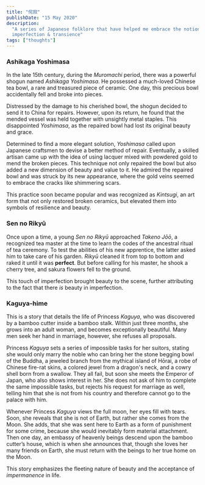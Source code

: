 ```yaml
---
title: "侘寂"
publishDate: "15 May 2020"
description:
  "A series of Japanese folklore that have helped me embrace the notion of
  imperfection & transience"
tags: ["thoughts"]
---
```


### Ashikaga Yoshimasa

In the late 15th century, during the _Muromachi_ period, there was a powerful
shogun named _Ashikaga Yoshimasa_. He possessed a much-loved Chinese tea bowl, a
rare and treasured piece of ceramic. One day, this precious bowl accidentally
fell and broke into pieces.

Distressed by the damage to his cherished bowl, the shogun decided to send it to
China for repairs. However, upon its return, he found that the mended vessel was
held together with unsightly metal staples. This disappointed _Yoshimasa_, as
the repaired bowl had lost its original beauty and grace.

Determined to find a more elegant solution, _Yoshimasa_ called upon Japanese
craftsmen to devise a better method of repair. Eventually, a skilled artisan
came up with the idea of using lacquer mixed with powdered gold to mend the
broken pieces. This technique not only repaired the bowl but also added a new
dimension of beauty and value to it. He admired the repaired bowl and was struck
by its new appearance, where the gold veins seemed to embrace the cracks like
shimmering scars.

This practice soon became popular and was recognized as _Kintsugi_, an art form
that not only restored broken ceramics, but elevated them into symbols of
resilience and beauty.

### Sen no Rikyū

Once upon a time, a young _Sen no Rikyū_ approached _Takeno Jōō_, a recognized
tea master at the time to learn the codes of the ancestral ritual of tea
ceremony. To test the abilities of his new apprentice, the latter asked him to
take care of his garden. _Rikyū_ cleaned it from top to bottom and raked it
until it was **perfect**. But before calling for his master, he shook a cherry
tree, and sakura flowers fell to the ground.

This touch of imperfection brought beauty to the scene, further attributing to
the fact that there _is_ beauty in imperfection.

### Kaguya-hime

This is a story that details the life of Princess _Kaguya_, who was discovered
by a bamboo cutter inside a bamboo stalk. Within just three months, she grows
into an adult woman, and becomes exceptionally beautiful. Many men seek her hand
in marriage, however, she refuses all proposals.

Princess _Kaguya_ sets a series of impossible tasks for her suitors, stating she
would only marry the noble who can bring her the stone begging bowl of the
Buddha, a jeweled branch from the mythical island of Hōrai, a robe of Chinese
fire-rat skins, a colored jewel from a dragon's neck, and a cowry shell born
from a swallow. They all fail, but soon she meets the Emperor of Japan, who also
shows interest in her. She does not ask of him to complete the same impossible
tasks, but rejects his request for marriage as well, telling him that she is not
from his country and therefore cannot go to the palace with him.

Whenever Princess _Kaguya_ views the full moon, her eyes fill with tears. Soon,
she reveals that she is not of Earth, but rather she comes from the Moon. She
adds, that she was sent here to Earth as a form of punishment for some crime,
because she would inevitably form material attachment. Then one day, an embassy
of heavenly beings descend upon the bamboo cutter’s house, which is when she
announces that, though she loves her many friends on Earth, she must return with
the beings to her true home on the Moon.

This story emphasizes the fleeting nature of beauty and the acceptance of
_impermanence_ in life.

